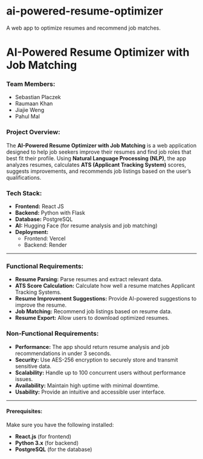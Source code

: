 # ai-powered-resume-optimizer
A web app to optimize resumes and recommend job matches.
# AI-Powered Resume Optimizer with Job Matching

### Team Members:
- Sebastian Placzek
- Raumaan Khan
- Jiajie Weng
- Pahul Mal

### Project Overview:
The **AI-Powered Resume Optimizer with Job Matching** is a web application designed to help job seekers improve their resumes and find job roles that best fit their profile. Using **Natural Language Processing (NLP)**, the app analyzes resumes, calculates **ATS (Applicant Tracking System)** scores, suggests improvements, and recommends job listings based on the user’s qualifications.

### Tech Stack:
- **Frontend:** React JS
- **Backend:** Python with Flask
- **Database:** PostgreSQL
- **AI:** Hugging Face (for resume analysis and job matching)
- **Deployment:**
  - Frontend: Vercel
  - Backend: Render

---

### Functional Requirements:
- **Resume Parsing:** Parse resumes and extract relevant data.
- **ATS Score Calculation:** Calculate how well a resume matches Applicant Tracking Systems.
- **Resume Improvement Suggestions:** Provide AI-powered suggestions to improve the resume.
- **Job Matching:** Recommend job listings based on resume data.
- **Resume Export:** Allow users to download optimized resumes.

### Non-Functional Requirements:
- **Performance:** The app should return resume analysis and job recommendations in under 3 seconds.
- **Security:** Use AES-256 encryption to securely store and transmit sensitive data.
- **Scalability:** Handle up to 100 concurrent users without performance issues.
- **Availability:** Maintain high uptime with minimal downtime.
- **Usability:** Provide an intuitive and accessible user interface.

---

#### Prerequisites:
Make sure you have the following installed:
- **React.js** (for frontend)
- **Python 3.x** (for backend)
- **PostgreSQL** (for the database)
